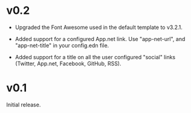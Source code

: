 v0.2
====

* Upgraded the Font Awesome used in the default template to v3.2.1.

* Added support for a configured App.net link. Use "app-net-url", and "app-net-title" in your config.edn file.

* Added support for a title on all the user configured "social" links (Twitter, App.net, Facebook, GitHub, RSS).

v0.1
====
Initial release.